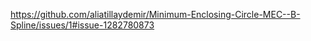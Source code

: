 https://github.com/aliatillaydemir/Minimum-Enclosing-Circle-MEC--B-Spline/issues/1#issue-1282780873
